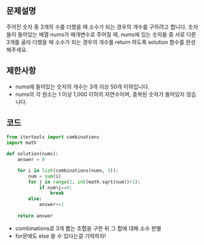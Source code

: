 ## 문제설명
주어진 숫자 중 3개의 수를 더했을 때 소수가 되는 경우의 개수를 구하려고 합니다. 숫자들이 들어있는 배열 nums가 매개변수로 주어질 때, 
nums에 있는 숫자들 중 서로 다른 3개를 골라 더했을 때 소수가 되는 경우의 개수를 return 하도록 solution 함수를 완성해주세요.

## 제한사항
- nums에 들어있는 숫자의 개수는 3개 이상 50개 이하입니다.
- nums의 각 원소는 1 이상 1,000 이하의 자연수이며, 중복된 숫자가 들어있지 않습니다.

## 코드
```python
from itertools import combinations
import math

def solution(nums):
    answer = 0

    for i in list(combinations(nums, 3)):
        num = sum(i)
        for j in range(2, int(math.sqrt(num))+1):
            if num%j==0:
                break
        else:
            answer+=1
    
    return answer
```
- combinations로 3개 뽑는 조합을 구한 뒤 그 합에 대해 소수 판별
- for문에도 else 쓸 수 있다는걸 기억하자!
